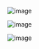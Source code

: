 ![image](https://github.com/VasyaTarn/ITStepShop/assets/126779570/69afa1b1-ae6c-4055-acd8-30b2a0c4897b)

![image](https://github.com/VasyaTarn/ITStepShop/assets/126779570/f3b73f6d-4a41-4fdf-89cc-8332b2bf8ce6)

![image](https://github.com/VasyaTarn/ITStepShop/assets/126779570/1b4bc398-7a0f-4a2e-a6e9-9c1522f2cefa)
